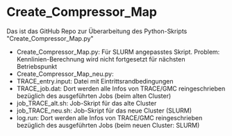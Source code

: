 # Create_Compressor_Map

Das ist das GitHub Repo zur Überarbeitung des Python-Skripts "Create_Compressor_Map.py"

- Create_Compressor_Map.py: Für SLURM angepasstes Skript. Problem: Kennlinien-Berechnung wird nicht fortgesetzt für nächsten Betriebspunkt
- Create_Compressor_Map_neu.py:
- TRACE_entry.input: Datei mit Eintrittsrandbedingungen
- TRACE_job.dat: Dort werden alle Infos von TRACE/GMC reingeschrieben bezüglich des ausgeführten Jobs (beim alten Cluster)
- job_TRACE_alt.sh: Job-Skript für das alte Cluster
- job_TRACE_neu.sh: Job-Skript für das neue Cluster (SLURM)
- log.run: Dort werden alle Infos von TRACE/GMC reingeschrieben bezüglich des ausgeführten Jobs (beim neuen Cluster: SLURM)
